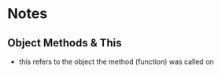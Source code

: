 # Notes 

## Object Methods & This 
* this refers to the object the method (function) was called on

